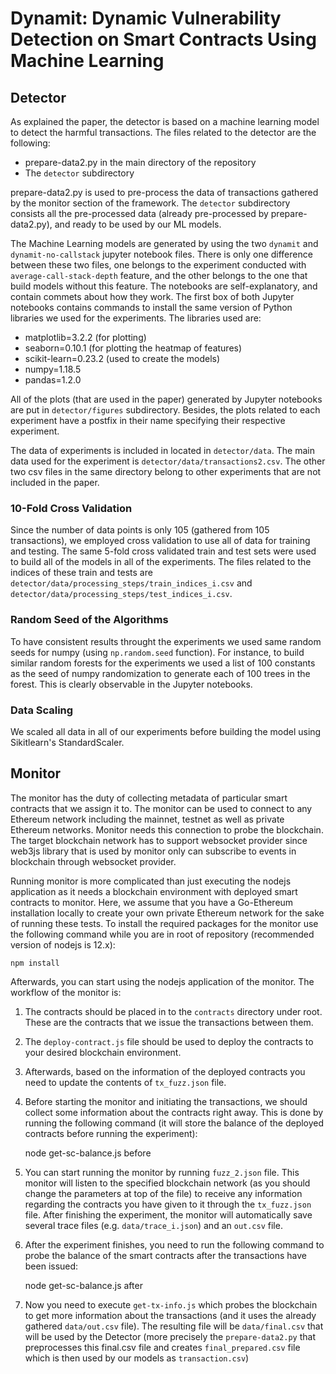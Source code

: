 # Dynamit: Dynamic Vulnerability Detection on Smart Contracts Using Machine Learning

## Detector
As explained the paper, the detector is based on a machine learning model to detect the harmful transactions.
The files related to the detector are the following:
* prepare-data2.py in the main directory of the repository
* The `detector` subdirectory

prepare-data2.py is used to pre-process the data of transactions gathered by the monitor section of the framework. The `detector` subdirectory consists all the pre-processed data (already pre-processed by prepare-data2.py), and ready to be used by our ML models. 

The Machine Learning models are generated by using the two `dynamit` and `dynamit-no-callstack` jupyter notebook files. There is only one difference between these two files, one belongs to the experiment conducted with `average-call-stack-depth` feature, and the other belongs to the one that build models without this feature. The notebooks are self-explanatory, and contain commets about how they work. The first box of both Jupyter notebooks contains commands to install the same version of Python libraries we used for the experiments. The libraries used are:
* matplotlib=3.2.2 (for plotting)
* seaborn=0.10.1 (for plotting the heatmap of features)
* scikit-learn=0.23.2 (used to create the models)
* numpy=1.18.5
* pandas=1.2.0

All of the plots (that are used in the paper) generated by Jupyter notebooks are put in `detector/figures` subdirectory. Besides, the plots related to each experiment have a postfix in their name specifying their respective experiment.

The data of experiments is included in located in `detector/data`. The main data used for the experiment is `detector/data/transactions2.csv`. The other two csv files in the same directory belong to other experiments that are not included in the paper. 

### 10-Fold Cross Validation 
Since the number of data points is only 105 (gathered from 105 transactions), we employed cross validation to use all of data for training and testing. The same 5-fold cross validated train and test sets were used to build all of the models in all of the experiments. The files related to the indices of these train and tests are `detector/data/processing_steps/train_indices_i.csv` and `detector/data/processing_steps/test_indices_i.csv`.

### Random Seed of the Algorithms
To have consistent results throught the experiments we used same random seeds for numpy (using `np.random.seed` function). For instance, to build similar random forests for the experiments we used a list of 100 constants as the seed of numpy randomization to generate each of 100 trees in the forest. This is clearly observable in the Jupyter notebooks.

### Data Scaling
We scaled all data in all of our experiments before building the model using Sikitlearn's StandardScaler.


## Monitor
The monitor has the duty of collecting metadata of particular smart contracts that we assign it to. The monitor can be used to connect to any Ethereum network including the mainnet, testnet as well as private Ethereum networks. Monitor needs this connection to probe the blockchain. The target blockchain network has to support websocket provider since web3js library that is used by monitor only can subscribe to events in blockchain through websocket provider.

Running monitor is more complicated than just executing the nodejs application as it needs a blockchain environment with deployed smart contracts to monitor. Here, we assume that you have a Go-Ethereum installation locally to create your own private Ethereum network for the sake of running these tests.
To install the required packages for the monitor use the following command while you are in root of repository (recommended version of nodejs is 12.x):

    npm install

Afterwards, you can start using the nodejs application of the monitor. 
The workflow of the monitor is:

1. The contracts should be placed in to the `contracts` directory under root. These are the contracts that we issue the transactions between them.
2. The `deploy-contract.js` file should be used to deploy the contracts to your desired blockchain environment. 
3. Afterwards, based on the information of the deployed contracts you need to update the contents of `tx_fuzz.json` file. 
5. Before starting the monitor and initiating the transactions, we should collect some information about the contracts right away. This is done by running the following command (it will store the balance of the deployed contracts before running the experiment):

    node get-sc-balance.js before

4. You can start running the monitor by running `fuzz_2.json` file. This monitor will listen to the specified blockchain network (as you should change the parameters at top of the file) to receive any information regarding the contracts you have given to it through the `tx_fuzz.json` file. After finishing the experiment, the monitor will automatically save several trace files (e.g. `data/trace_i.json`) and an `out.csv` file.
5. After the experiment finishes, you need to run the following command to probe the balance of the smart contracts after the transactions have been issued:

    node get-sc-balance.js after

6. Now you need to execute `get-tx-info.js` which probes the blockchain to get more information about the transactions (and it uses the already gathered `data/out.csv` file). The resulting file will be `data/final.csv` that will be used by the Detector (more precisely the `prepare-data2.py` that preprocesses this final.csv file and creates `final_prepared.csv` file which is then used by our models as `transaction.csv`)
